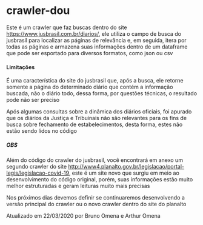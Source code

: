 # crawler-dou

Este é um crawler que faz buscas dentro do site https://www.jusbrasil.com.br/diarios/, ele utiliza o campo de busca do jusbrasil para localizar as páginas de relevância e, em seguida, itera por todas as páginas e armazena suas informações dentro de um dataframe que pode ser esportado para diversos formatos, como json ou csv

#### Limitações
É uma característica do site do jusbrasil que, após a busca, ele retorne somente a página do determinado diário que contém a informação buscada, não o diário todo, dessa forma, por questões técnicas, o resultado pode não ser preciso 

Após algumas consultas sobre a dinâmica dos diários oficiais, foi apurado que os diários da Justiça e Tribuinais não são relevantes para os fins de busca sobre fechamento de estabelecimentos, desta forma, estes não estão sendo lidos no código 

##### OBS

Além do código do crawler do jusbrasil, você encontrará em anexo um segundo crawler do site http://www4.planalto.gov.br/legislacao/portal-legis/legislacao-covid-19, este é um site novo que surgiu em meio ao desenvolvimento do código original, porém, suas informações estão muito melhor estruturadas e geram leituras muito mais precisas

Nos próximos dias devemos definir se continuaremos desenvolvendo a versão principal do crawler ou o novo crawler dentro do site do planalto

Atualizado em 22/03/2020 por Bruno Omena e Arthur Omena 
